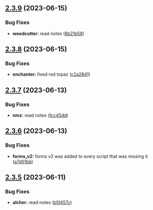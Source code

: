 ## [2.3.9](https://github.com/Torwent/wasp-free/compare/v2.3.8...v2.3.9) (2023-06-15)


### Bug Fixes

* **woodcutter:** read notes ([8b21b59](https://github.com/Torwent/wasp-free/commit/8b21b59ab44e58dae0136449b0f354154e42cfe3))



## [2.3.8](https://github.com/Torwent/wasp-free/compare/v2.3.7...v2.3.8) (2023-06-15)


### Bug Fixes

* **enchanter:** fixed red topaz ([c2a2841](https://github.com/Torwent/wasp-free/commit/c2a284117192019c3db0c839c54253c12ab26bb9))



## [2.3.7](https://github.com/Torwent/wasp-free/compare/v2.3.6...v2.3.7) (2023-06-13)


### Bug Fixes

* **nmz:** read notes ([fcc45dd](https://github.com/Torwent/wasp-free/commit/fcc45dd6ea337812acd160782b269573d690a4b3))



## [2.3.6](https://github.com/Torwent/wasp-free/compare/v2.3.5...v2.3.6) (2023-06-13)


### Bug Fixes

* **forms_v2:** forms v2 was added to every script that was missing it ([a7d01bb](https://github.com/Torwent/wasp-free/commit/a7d01bb98a72b42a467322ed301e01d7f8ef03a6))



## [2.3.5](https://github.com/Torwent/wasp-free/compare/v2.3.4...v2.3.5) (2023-06-11)


### Bug Fixes

* **alcher:** read notes ([b5f457c](https://github.com/Torwent/wasp-free/commit/b5f457c9ee340cdb532594c3404033d1b9a4de5b))



